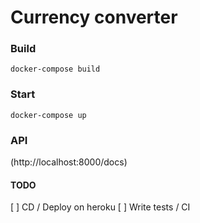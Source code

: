 # Currency converter

### Build
```
docker-compose build
```


### Start
```
docker-compose up
```

### API
(http://localhost:8000/docs)


#### TODO
[ ] CD / Deploy on heroku
[ ] Write tests / CI
